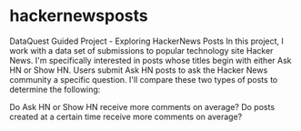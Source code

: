 # hackernewsposts
DataQuest Guided Project - Exploring HackerNews Posts
In this project, I work with a data set of submissions to popular technology site Hacker News.
I'm specifically interested in posts whose titles begin with either Ask HN or Show HN. Users submit Ask HN posts to ask the Hacker News community a specific question.
I'll compare these two types of posts to determine the following:

Do Ask HN or Show HN receive more comments on average?
Do posts created at a certain time receive more comments on average?
